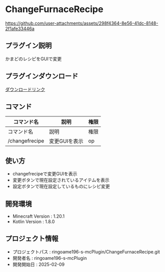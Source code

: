 # ChangeFurnaceRecipe


https://github.com/user-attachments/assets/298f4364-8e56-41dc-8148-2f1afe33446a


## プラグイン説明
かまどのレシピをGUIで変更

## プラグインダウンロード
[ダウンロードリンク](https://github.com/ringoame196-s-mcPlugin/ChangeFurnaceRecipe/releases/latest)

## コマンド
| コマンド名   |     説明      | 権限 |
| --- | ----------- | ------- |
| コマンド名 | 説明 | 権限 |
|/changefrecipe|変更GUIを表示 | op |

## 使い方
- changefrecipeで変更GUIを表示
- 変更ボタンで現在設定されているアイテムを表示
- 設定ボタンで現在設定しているものにレシピ変更
 
## 開発環境
- Minecraft Version : 1.20.1
- Kotlin Version : 1.8.0

## プロジェクト情報
- プロジェクトパス : ringoame196-s-mcPlugin/ChangeFurnaceRecipe.git
- 開発者名 : ringoame196-s-mcPlugin
- 開発開始日 : 2025-02-09
